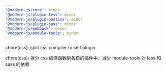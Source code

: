 ```yaml
---
'@modern-js/core': minor
'@modern-js/plugin-less': minor
'@modern-js/plugin-postcss': minor
'@modern-js/plugin-sass': minor
'@modern-js/webpack': minor
'@modern-js/module-tools': minor
---
```


chore(css): split css compiler to self plugin

chore(css): 拆分 css 编译函数到各自的插件中，减少 module-tools 对 less 和 sass 的依赖
